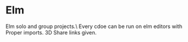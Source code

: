 # Elm
Elm solo and group projects.\\
Every cdoe can be run on elm editors with Proper imports.
3D Share links given.
